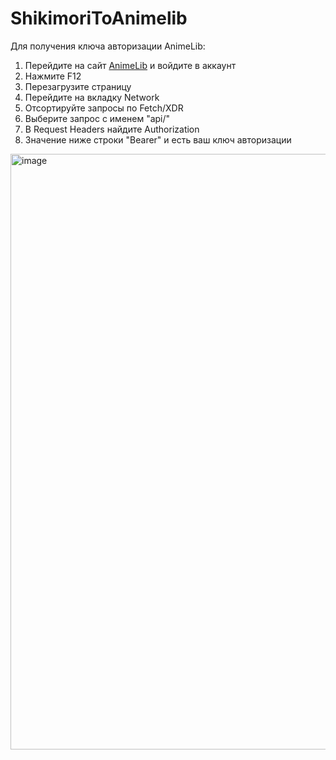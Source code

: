 # ShikimoriToAnimelib

Для получения ключа авторизации AnimeLib:
1. Перейдите на сайт [AnimeLib](https://v1.animelib.org/) и войдите в аккаунт
2. Нажмите F12
3. Перезагрузите страницу
4. Перейдите на вкладку Network
5. Отсортируйте запросы по Fetch/XDR
6. Выберите запрос с именем "api/"
7. В Request Headers найдите Authorization
8. Значение ниже строки "Bearer" и есть ваш ключ авторизации
<img width="893" height="953" alt="image" src="https://github.com/user-attachments/assets/7b263bee-322f-4060-9a88-159b76d2aff0" />
